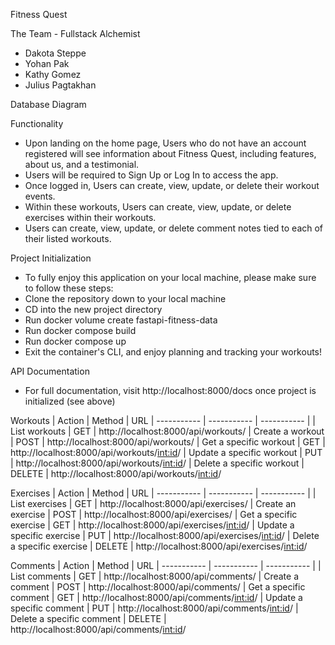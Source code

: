 Fitness Quest

The Team - Fullstack Alchemist

- Dakota Steppe
- Yohan Pak
- Kathy Gomez
- Julius Pagtakhan

Database Diagram

Functionality

- Upon landing on the home page, Users who do not have an account registered will see information about Fitness Quest, including features, about us, and a testimonial.
- Users will be required to Sign Up or Log In to access the app.
- Once logged in, Users can create, view, update, or delete their workout events.
- Within these workouts, Users can create, view, update, or delete exercises within their workouts.
- Users can create, view, update, or delete comment notes tied to each of their listed workouts.

Project Initialization

- To fully enjoy this application on your local machine, please make sure to follow these steps:
- Clone the repository down to your local machine
- CD into the new project directory
- Run docker volume create fastapi-fitness-data
- Run docker compose build
- Run docker compose up
- Exit the container's CLI, and enjoy planning and tracking your workouts!

API Documentation

- For full documentation, visit http://localhost:8000/docs once project is initialized (see above)

Workouts
| Action | Method | URL
| ----------- | ----------- | ----------- |
| List workouts | GET | http://localhost:8000/api/workouts/
| Create a workout | POST | http://localhost:8000/api/workouts/
| Get a specific workout | GET | http://localhost:8000/api/workouts/<int:id>/
| Update a specific workout | PUT | http://localhost:8000/api/workouts/<int:id>/
| Delete a specific workout | DELETE | http://localhost:8000/api/workouts/<int:id>/

Exercises
| Action | Method | URL
| ----------- | ----------- | ----------- |
| List exercises | GET | http://localhost:8000/api/exercises/
| Create an exercise | POST | http://localhost:8000/api/exercises/
| Get a specific exercise | GET | http://localhost:8000/api/exercises/<int:id>/
| Update a specific exercise | PUT | http://localhost:8000/api/exercises/<int:id>/
| Delete a specific exercise | DELETE | http://localhost:8000/api/exercises/<int:id>/

Comments
| Action | Method | URL
| ----------- | ----------- | ----------- |
| List comments | GET | http://localhost:8000/api/comments/
| Create a comment | POST | http://localhost:8000/api/comments/
| Get a specific comment | GET | http://localhost:8000/api/comments/<int:id>/
| Update a specific comment | PUT | http://localhost:8000/api/comments/<int:id>/
| Delete a specific comment | DELETE | http://localhost:8000/api/comments/<int:id>/
